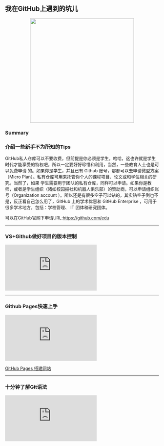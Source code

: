 ## 我在GitHub上遇到的坑儿

<div align="center">
    <img src="http://5b0988e595225.cdn.sohucs.com/images/20180522/7f1a157236944246b31318bd66c8d0ee.jpeg" width="340px">
    <br>
</div>

### Summary
### 介绍一些新手不为所知的Tips

GitHub私人仓库可以不要收费，但前提是你必须是学生，哈哈，这也许就是学生时代才能享受的特权吧，所以一定要好好珍惜和利用，当然，一些教育人士也是可以免费申请
的。如果你是学生，并且已有 Github 账号，那都可以去申请微型方案（Micro Plan）。私有仓库可用来托管你个人的课程项目、论文或和学位相关的研究。当然了，如果
学生需要用于团队的私有仓库，同样可以申请。如果你是教师，或者是学生组织（诸如校园报社和机器人俱乐部）的赞助商，可以申请组织账号（Organization  account
）。所以还是有很多空子可以钻的，其实钻空子倒也不是，反正看自己怎么用了，GitHub 上的学术优惠和 GitHub Enterprise ，可用于很多学术地方，包括：学校管理、
IT 团体和研究团体。

可以在GitHub官网下申请URL:https://github.com/edu


------------
### VS+Github做好项目的版本控制
![](https://www.easyicon.net/api/resizeApi.php?id=1217933&size=128)

------------
### Github Pages快速上手
![](https://www.easyicon.net/api/resizeApi.php?id=1173875&size=128)

[GitHub Pages 搭建网站](http://gitbeijing.com/pages.html)

------------
### 十分钟了解Git语法
![](https://www.easyicon.net/api/resizeApi.php?id=580357&size=128)
